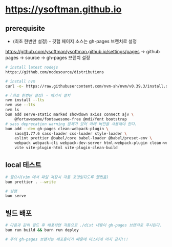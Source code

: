 # <https://ysoftman.github.io>

## prerequisite

- (최초 한번만 설정) - 깃헙 페이지 소스는 gh-pages 브랜치로 설정

https://github.com/ysoftman/ysoftman.github.io/settings/pages
-> github pages -> source -> gh-pages 브랜치 설정

```bash
# install latest nodejs
https://github.com/nodesource/distributions

# install nvm
curl -o- https://raw.githubusercontent.com/nvm-sh/nvm/v0.39.3/install.sh | bash

# (최초 한번만 설정) - 패키지 설치
nvm install --lts
nvm use --lts
nvm ls
bun add serve-static marked showdown axios connect ajv \
    @fortawesome/fontawesome-free @mdi/font bootstrap
# sass deprecation warning 문제가 있어 아래 버전을 사용해야 한다.
bun add --dev gh-pages clean-webpack-plugin \
    sass@1.77.6 sass-loader css-loader style-loader \
    eslint prettier @babel/core babel-loader @babel/preset-env \
    webpack webpack-cli webpack-dev-server html-webpack-plugin clean-webpack-plugin \
    vite vite-plugin-html vite-plugin-clean-build
```

## local 테스트

```bash
# 필요시(vim 에서 파일 저장시 자동 포맷팅되도록 했뒀음)
bun prettier . --write

# 실행
bun serve
```

## 빌드 배포

```bash
# 다음과 같이 빌드 후 배포하면 자동으로 ./dist 내용이 gh-pages 브랜치로 푸시된다.
bun run build && burn run deploy

# 주의 gh-pages 브랜치는 배포용이기 때문에 마스터에 머지 금지!!!
```
